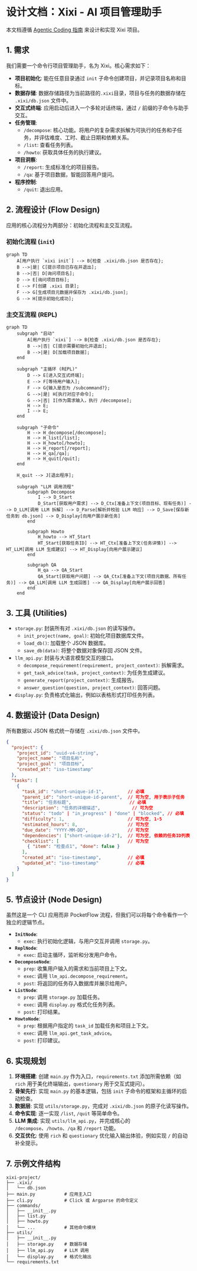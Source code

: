 # 设计文档：Xixi - AI 项目管理助手

本文档遵循 [Agentic Coding 指南](../GEMINI.md) 来设计和实现 Xixi 项目。

## 1. 需求

我们需要一个命令行项目管理助手，名为 Xixi。核心需求如下：

- **项目初始化**: 能在任意目录通过 `init` 子命令创建项目，并记录项目名称和目标。
- **数据存储**: 数据存储路径为当前路径的`.xixi`目录，项目与任务的数据存储在 `.xixi/db.json` 文件中。
- **交互式终端**: 应用启动后进入一个多轮对话终端，通过 `/` 前缀的子命令与助手交互。
- **任务管理**:
  - `/decompose`: 核心功能。将用户的复杂需求拆解为可执行的任务和子任务，并评估难度、工时、截止日期和依赖关系。
  - `/list`: 查看任务列表。
  - `/howto`: 获取具体任务的执行建议。
- **项目洞察**:
  - `/report`: 生成标准化的项目报告。
  - `/qa`: 基于项目数据，智能回答用户提问。
- **程序控制**:
  - `/quit`: 退出应用。

## 2. 流程设计 (Flow Design)

应用的核心流程分为两部分：初始化流程和主交互流程。

### 初始化流程 (`init`)

```mermaid
graph TD
    A[用户执行 `xixi init`] --> B{检查 .xixi/db.json 是否存在};
    B -->|是| C[提示项目已存在并退出];
    B -->|否| D[询问项目名];
    D --> E[询问项目目标];
    E --> F[创建 .xixi 目录];
    F --> G[生成项目元数据并保存为 .xixi/db.json];
    G --> H[提示初始化成功];
```

### 主交互流程 (REPL)

```mermaid
graph TD
    subgraph "启动"
        A[用户执行 `xixi`] --> B{检查 .xixi/db.json 是否存在};
        B -->|否| C[提示需要初始化并退出];
        B -->|是| D[加载项目数据];
    end

    subgraph "主循环 (REPL)"
        D --> E[进入交互式终端];
        E --> F[等待用户输入];
        F --> G{输入是否为 /subcommand?};
        G -->|是| H[执行对应子命令];
        G -->|否| I[作为需求输入，执行 /decompose];
        H --> E;
        I --> E;
    end

    subgraph "子命令"
        H --> H_decompose[/decompose];
        H --> H_list[/list];
        H --> H_howto[/howto];
        H --> H_report[/report];
        H --> H_qa[/qa];
        H --> H_quit[/quit];
    end
    
    H_quit --> J[退出程序];

    subgraph "LLM 调用流程"
        subgraph Decompose
            I --> D_Start
            D_Start[获取用户需求] --> D_Ctx[准备上下文(项目目标、现有任务)] --> D_LLM[调用 LLM 拆解] --> D_Parse[解析并校验 LLM 响应] --> D_Save[保存新任务到 db.json] --> D_Display[向用户展示新任务]
        end
        
        subgraph Howto
            H_howto --> HT_Start
            HT_Start[获取任务ID] --> HT_Ctx[准备上下文(任务详情)] --> HT_LLM[调用 LLM 生成建议] --> HT_Display[向用户展示建议]
        end

        subgraph QA
            H_qa --> QA_Start
            QA_Start[获取用户问题] --> QA_Ctx[准备上下文(项目元数据、所有任务)] --> QA_LLM[调用 LLM 生成回答] --> QA_Display[向用户展示回答]
        end
    end
```

## 3. 工具 (Utilities)

- `storage.py`: 封装所有对 `.xixi/db.json` 的读写操作。
  - `init_project(name, goal)`: 初始化项目数据库文件。
  - `load_db()`: 加载整个 JSON 数据库。
  - `save_db(data)`: 将整个数据对象保存回 JSON 文件。
- `llm_api.py`: 封装与大语言模型交互的接口。
  - `decompose_requirement(requirement, project_context)`: 拆解需求。
  - `get_task_advice(task, project_context)`: 为任务生成建议。
  - `generate_report(project_context)`: 生成报告。
  - `answer_question(question, project_context)`: 回答问题。
- `display.py`: 负责格式化输出，例如以表格形式打印任务列表。

## 4. 数据设计 (Data Design)

所有数据以 JSON 格式统一存储在 `.xixi/db.json` 文件中。

```json
{
  "project": {
    "project_id": "uuid-v4-string",
    "project_name": "项目名称",
    "project_goal": "项目目标",
    "created_at": "iso-timestamp"
  },
  "tasks": [
    {
      "task_id": "short-unique-id-1",         // 必填
      "parent_id": "short-unique-id-parent",  // 可为空, 用于表示子任务
      "title": "任务标题",                      // 必填
      "description": "任务的详细描述",            // 可为空
      "status": "todo" | "in_progress" | "done" | "blocked", // 必填
      "difficulty": 1,                        // 可为空, 1-5
      "estimated_hours": 8,                   // 可为空
      "due_date": "YYYY-MM-DD",               // 可为空
      "dependencies": ["short-unique-id-2"],  // 可为空, 依赖的任务ID列表
      "checklist": [                          // 可为空
        { "item": "检查点1", "done": false }
      ],
      "created_at": "iso-timestamp",          // 必填
      "updated_at": "iso-timestamp"           // 必填
    }
  ]
}
```

## 5. 节点设计 (Node Design)

虽然这是一个 CLI 应用而非 PocketFlow 流程，但我们可以将每个命令看作一个独立的逻辑节点。

- **`InitNode`**:
  - `exec`: 执行初始化逻辑，与用户交互并调用 `storage.py`。
- **`ReplNode`**:
  - `exec`: 启动主循环，监听和分发用户命令。
- **`DecomposeNode`**:
  - `prep`: 收集用户输入的需求和当前项目上下文。
  - `exec`: 调用 `llm_api.decompose_requirement`。
  - `post`: 将返回的任务存入数据库并展示给用户。
- **`ListNode`**:
  - `prep`: 调用 `storage.py` 加载任务。
  - `exec`: 调用 `display.py` 格式化任务列表。
  - `post`: 打印结果。
- **`HowtoNode`**:
  - `prep`: 根据用户指定的 `task_id` 加载任务和项目上下文。
  - `exec`: 调用 `llm_api.get_task_advice`。
  - `post`: 打印建议。

## 6. 实现规划

1.  **环境搭建**: 创建 `main.py` 作为入口，`requirements.txt` 添加所需依赖（如 `rich` 用于美化终端输出，`questionary` 用于交互式提问）。
2.  **骨架先行**: 实现 `main.py` 的基本逻辑，包括 `init` 子命令的框架和主循环的启动检查。
3.  **数据层**: 实现 `utils/storage.py`，完成对 `.xixi/db.json` 的原子化读写操作。
4.  **命令实现**: 逐一实现 `/list`, `/quit` 等简单命令。
5.  **LLM 集成**: 实现 `utils/llm_api.py`，并完成核心的 `/decompose`、`/howto`、`/qa` 和 `/report` 功能。
6.  **交互优化**: 使用 `rich` 和 `questionary` 优化输入输出体验，例如实现 `/` 的自动补全提示。

## 7. 示例文件结构

```
xixi-project/
├── .xixi/
│   └── db.json
├── main.py           # 应用主入口
├── cli.py            # Click 或 Argparse 的命令定义
├── commands/
│   ├── __init__.py
│   ├── list.py
│   ├── howto.py
│   └── ...           # 其他命令模块
├── utils/
│   ├── __init__.py
│   ├── storage.py    # 数据存储
│   ├── llm_api.py    # LLM 调用
│   └── display.py    # 格式化输出
└── requirements.txt
```